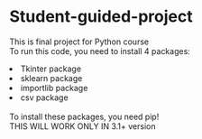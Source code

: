 # Student-guided-project
<p>
  This is final project for Python course <br>
  To run this code, you need to install 4 packages: <br>
 
  <li> Tkinter package
  <li> sklearn package
  <li> importlib package
  <li> csv package
  <br><br>
    To install these packages, you need pip!
    <br>
    THIS WILL WORK ONLY IN 3.1+ version
</p>

